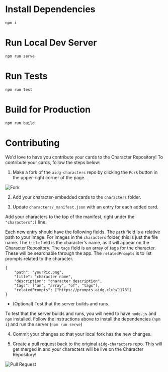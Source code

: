 # Install Dependencies

`npm i`

# Run Local Dev Server

`npm run serve`

# Run Tests

`npm run test`

# Build for Production

`npm run build`

# Contributing
We'd love to have you contribute your cards to the Character Repository! To contribute your cards, follow the steps below:

1. Make a fork of the `aidg-characters` repo by clicking the `Fork` button in the upper-right corner of the page.

![Fork](readme-img/fork.png)

2. Add your character-embedded cards to the `characters` folder.

3. Update `characters/_manifest.json` with an entry for each added card.

Add your characters to the top of the manifest, right under the `"characters":[` line.

Each new entry should have the following fields. The `path` field is a relative path to your image. For images in the `characters` folder, this is just the file name. The `title` field is the character's name, as it will appear on the Character Repository. The `tags` field is an array of tags for the character. These will be searchable through the app. The `relatedPrompts` is to list prompts related to the character.

```
{
	"path": "yourPic.png",
	"title": "character name",
	"description": "character description",
	"tags": ["an", "array", "of", "tags"],
	"relatedPrompts": ["https://prompts.aidg.club/1178"]
}
```

- (Optional) Test that the server builds and runs.

To test that the server builds and runs, you will need to have `node.js` and `npm` installed. Follow the instructions above to install the dependencies (`npm i`) and run the server (`npm run serve`)

4. Commit your changes so that your local fork has the new changes.

5. Create a pull request back to the original `aidg-characters` repo. This will get merged in and your characters will be live on the Character Repository!

![Pull Request](readme-img/pullRequest.png)



